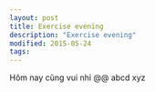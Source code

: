 ```yaml
---
layout: post
title: Exercise evening
description: "Exercise evening"
modified: 2015-05-24
tags:
---
```


Hôm nay cũng vui nhỉ @@
abcd xyz
